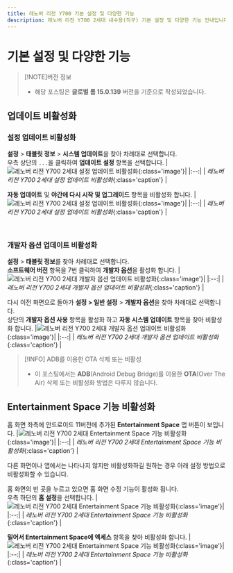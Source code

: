 ```yaml
---
title: 레노버 리전 Y700 기본 설정 및 다양한 기능
description: 레노버 리전 Y700 2세대 내수용(직구) 기본 설정 및 다양한 기능 안내입니다.
---
```

# 기본 설정 및 다양한 기능

> [!NOTE]버전 정보
> * 해당 포스팅은 **글로벌 롬 15.0.139** 버전을 기준으로 작성되었습니다.

## 업데이트 비활성화
### 설정 업데이트 비활성화
**설정** > **태블릿 정보** > **시스템 업데이트**을 찾아 차례대로 선택합니다.\
우측 상단의 `...`을 클릭하여 **업데이트 설정** 항목을 선택합니다.
|![레노버 리전 Y700 2세대 설정 업데이트 비활성화](./images/features/update1.webp){:class='image'}|
|:--:|
| *레노버 리전 Y700 2세대 설정 업데이트 비활성화*{:class='caption'} |

**자동 업데이트** 및 **야간에 다시 시작 및 업그레이드** 항목을 비활성화 합니다.
|![레노버 리전 Y700 2세대 설정 업데이트 비활성화](./images/features/update2.webp){:class='image'}|
|:--:|
| *레노버 리전 Y700 2세대 설정 업데이트 비활성화*{:class='caption'} |

<br />

### 개발자 옵션 업데이트 비활성화
**설정** > **태블릿 정보**를 찾아 차례대로 선택합니다.\
**소프트웨어 버전** 항목을 7번 클릭하여 **개발자 옵션**을 활성화 합니다.
|![레노버 리전 Y700 2세대 개발자 옵션 업데이트 비활성화](./images/features/developer1.webp){:class='image'}|
|:--:|
| *레노버 리전 Y700 2세대 개발자 옵션 업데이트 비활성화*{:class='caption'} |

다시 이전 화면으로 돌아가 **설정 > 일반 설정** > **개발자 옵션**을 찾아 차례대로 선택합니다.\
상단의 **개발자 옵션 사용** 항목을 활성화 하고 **자동 시스템 업데이트** 항목을 찾아 비활성화 합니다.
|![레노버 리전 Y700 2세대 개발자 옵션 업데이트 비활성화](./images/features/developer2.webp){:class='image'}|
|:--:|
| *레노버 리전 Y700 2세대 개발자 옵션 업데이트 비활성화*{:class='caption'} |

> [!INFO] ADB를 이용한 OTA 삭제 또는 비활성
> * 이 포스팅에서는 **ADB**(Android Debug Bridge)를 이용한 **OTA**(Over The Air) 삭제 또는 비활성화 방법은 다루지 않습니다.

## Entertainment Space 기능 비활성화
홈 화면 좌측에 안드로이드 11버전에 추가된 **Entertainment Space** 앱 버튼이 보입니다.
|![레노버 리전 Y700 2세대 Entertainment Space 기능 비활성화](./images/features/es1.webp){:class='image'}|
|:--:|
| *레노버 리전 Y700 2세대 Entertainment Space 기능 비활성화*{:class='caption'} |

다른 화면이나 앱에서는 나타나지 않지만 비활성화하길 원하는 경우 아래 설정 방법으로 비활성화할 수 있습니다.

홈 화면의 빈 곳을 누르고 있으면 홈 화면 수정 기능이 활성화 됩니다.\
우측 하단의 **홈 설정**을 선택합니다.
|![레노버 리전 Y700 2세대 Entertainment Space 기능 비활성화](./images/features/es2.webp){:class='image'}|
|:--:|
| *레노버 리전 Y700 2세대 Entertainment Space 기능 비활성화*{:class='caption'} |

**밀어서 Entertainment Space에 액세스** 항목을 찾아 비활성화 합니다.
|![레노버 리전 Y700 2세대 Entertainment Space 기능 비활성화](./images/features/es3.webp){:class='image'}|
|:--:|
| *레노버 리전 Y700 2세대 Entertainment Space 기능 비활성화*{:class='caption'} |